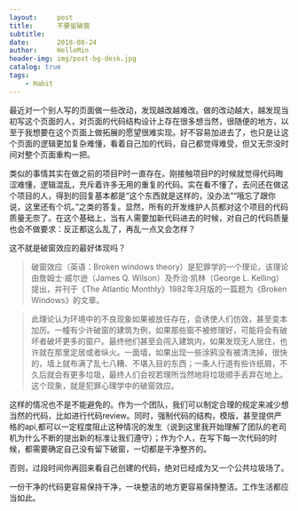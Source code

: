 ```yaml
---
layout:     post
title:      不要留破窗
subtitle:   
date:       2018-08-24
author:     HelloMin
header-img: img/post-bg-desk.jpg
catalog: true
tags:
    - Habit
---
```

最近对一个别人写的页面做一些改动，发现越改越难改。做的改动越大，越发现当初写这个页面的人，对页面的代码结构设计上存在很多想当然，很随便的地方，以至于我想要在这个页面上做拓展的愿望很难实现。好不容易加进去了，也只是让这个页面的逻辑更加复杂难懂，看着自己加的代码，自己都觉得难受，但又无奈没时间对整个页面重构一把。

类似的事情其实在做之前的项目P时一直存在。刚接触项目P的时候就觉得代码晦涩难懂，逻辑混乱，充斥着许多无用的重复的代码。实在看不懂了，去问还在做这个项目的人，得到的回复基本都是“这个东西就是这样的，没办法”“哦忘了跟你说，这里还有个坑。”之类的答复。显然，所有的开发维护人员都对这个项目的代码质量无奈了。在这个基础上，当有人需要加新代码进去的时候，对自己的代码质量也会不做要求：反正都这么乱了，再乱一点又会怎样？

这不就是破窗效应的最好体现吗？

> 破窗效应（英语：Broken windows theory）是犯罪学的一个理论，该理论由詹姆士·威尔逊（James Q. Wilson）及乔治·凯林（George L. Kelling）提出，并刊于《The Atlantic Monthly》1982年3月版的一篇题为《Broken Windows》的文章。

> 此理论认为环境中的不良现象如果被放任存在，会诱使人们仿效，甚至变本加厉。一幢有少许破窗的建筑为例，如果那些窗不被修理好，可能将会有破坏者破坏更多的窗户。最终他们甚至会闯入建筑内，如果发现无人居住，也许就在那里定居或者纵火。一面墙，如果出现一些涂鸦没有被清洗掉，很快的，墙上就布满了乱七八糟、不堪入目的东西；一条人行道有些许纸屑，不久后就会有更多垃圾，最终人们会视若理所当然地将垃圾顺手丢弃在地上。这个现象，就是犯罪心理学中的破窗效应。

这样的情况也不是不能避免的。作为一个团队，我们可以制定合理的规定来减少想当然的代码，比如进行代码review。同时，强制代码的结构，模版，甚至提供严格的api,都可以一定程度阻止这种情况的发生（说到这里我开始理解了团队的老司机为什么不断的提出新的标准让我们遵守）；作为个人，在写下每一次代码的时候，都需要确定自己没有留下破窗，一切都是干净整齐的。

否则，过段时间你再回来看自己创建的代码，绝对已经成为又一个公共垃圾场了。

一份干净的代码更容易保持干净，一块整洁的地方更容易保持整洁。工作生活都应当如此。
